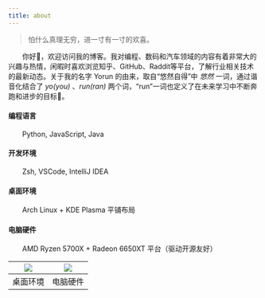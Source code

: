 ```yaml
---
title: about
---
```


> 怕什么真理无穷，进一寸有一寸的欢喜。

<p style="text-indent: 2em">你好👋，欢迎访问我的博客。我对编程、数码和汽车领域的内容有着非常大的兴趣与热情，闲暇时喜欢浏览知乎、GitHub、Raddit等平台，了解行业相关技术的最新动态。关于我的名字 Yorun 的由来，取自“悠然自得”中 <em>悠然</em> 一词，通过谐音化结合了 <em>yo(you)</em> 、<em>run(ran)</em> 两个词，“run”一词也定义了在未来学习中不断奔跑和进步的目标🎯。</p>

#### 编程语言

<p style="text-indent: 2em">Python, JavaScript, Java</p>

#### 开发环境

<p style="text-indent: 2em">Zsh, VSCode, IntelliJ IDEA</p>

#### 桌面环境

<p style="text-indent: 2em">Arch Linux + KDE Plasma 平铺布局</p>

#### 电脑硬件

<p style="text-indent: 2em">AMD Ryzen 5700X + Radeon 6650XT 平台（驱动开源友好）</p>

| ![](/images/about/desktop.png) | ![](/images/about/computer.jpg) |
| :----------------------------: | :-----------------------------: |
|            桌面环境            |            电脑硬件             |
